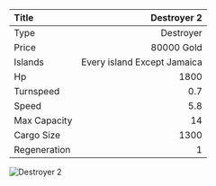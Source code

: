 |Title        | Destroyer 2
|:-|-:
|Type         | Destroyer           
|Price        | 80000 Gold    
|Islands      | Every island Except Jamaica
|Hp           | 1800
|Turnspeed    | 0.7
|Speed        | 5.8
|Max Capacity | 14
|Cargo Size   | 1300
|Regeneration | 1

<img src="assets/img/destroyer.png" alt="Destroyer 2">